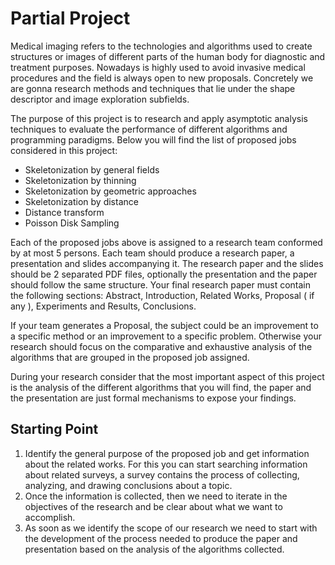 # Partial Project

Medical imaging refers to the technologies and algorithms used to create structures or images of different parts of the human body for diagnostic and treatment purposes. Nowadays is highly used to avoid invasive medical procedures and the field is always open to new proposals. Concretely we are gonna research methods and techniques that lie under the shape descriptor and image exploration subfields.

The purpose of this project is to research and apply asymptotic analysis techniques to evaluate the performance of different algorithms and programming paradigms. Below you will find the list of proposed jobs considered in this project:

- Skeletonization by general fields
- Skeletonization by thinning
- Skeletonization by geometric approaches
- Skeletonization by distance 
- Distance transform
- Poisson Disk Sampling

Each of the proposed jobs above is assigned to a research team conformed by at most 5 persons. Each team should produce a research paper, a presentation and slides accompanying it. The research paper and the slides should be 2 separated PDF files, optionally the presentation and the paper should follow the same structure. Your final research paper must contain the following sections: Abstract, Introduction, Related Works, Proposal ( if any ), Experiments and Results, Conclusions. 

If your team generates a Proposal, the subject could be an improvement to a specific method or an improvement to a specific problem. Otherwise your research should focus on the comparative  and exhaustive analysis of the algorithms that are grouped in the proposed job assigned.

During your research consider that the most important aspect of this project is the analysis of the different algorithms that you will find, the paper and the presentation are just formal mechanisms to expose your findings.


## Starting Point

1. Identify the general purpose of the proposed job and get information about the related works. For this you can start searching information about related surveys, a survey contains the process of collecting, analyzing, and drawing conclusions about a topic.
2. Once the information is collected, then we need to iterate in the objectives of the research and be clear about what we want to accomplish.
3. As soon as we identify the scope of our research we need to start with the development of the process needed to produce the paper and presentation based on the analysis of the algorithms collected.
